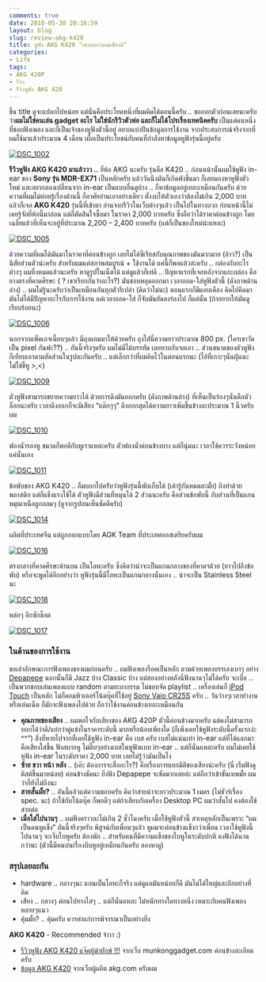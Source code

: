 ```yaml
---
comments: true
date: 2010-05-30 20:16:59
layout: blog
slug: review-akg-k420
title: หูฟัง AKG K420 "เขาบอกว่าผมเสียงดี"
categories:
- Life
tags:
- AKG 420P
- รีวิว
- รีวิวหูฟัง AKG 420
---
```


ขึ้น title ดูจะแปลกไปหน่อย แต่นั่นคือประโยคหนึ่งที่ผมคิดได้ตอนนี้ครับ .. ขอออกตัวก่อนเลยนะครับ ว่า**ผมไม่ใช่คนเล่น gadget อะไร ไม่ใช่นักรีวิวตัวพ่อ และก็ไม่ได้โปรเรื่องเทคนิคครับ** เป็นแค่คนหนึ่งที่ชอบฟังเพลง และก็เป็นเจ้าของหูฟังตัวนี้อยู่ อยากแบ่งปันข้อมูลการใช้งาน จากประสบการณ์จริงจากที่ผมใช้มาแล้วประมาณ 4 เดือน เผื่อเป็นประโยชน์กับคนที่กำลังหาข้อมูลหูฟังรุ่นนี้อยู่ครับ

[![DSC_1002](http://files.armno.in.th/uploads/2010/05/DSC_1002_thumb.jpg)](http://files.armno.in.th/uploads/2010/05/DSC_1002.jpg)

**รีวิวหูฟัง AKG K420 มาแล้ววว ..** ยี่ห้อ AKG นะครับ รุ่นคือ K420 .. ก่อนหน้านั้นผมใช้หูฟัง in-ear ของ **Sony รุ่น MDR-EX71** เป็นหลักครับ แล้ววันนึงมันก็เกิดพังขึ้นมา ก็เลยมองหาหูฟังตัวใหม่ และอยากลองเปลี่ยนจาก in-ear เป็นแบบอื่นดูบ้าง .. ก็หาข้อมูลอยู่เยอะเหมือนกันครับ ด้วยความที่ผมไม่ค่อยรู้เรื่องด้านนี้ ก็อาศัยอ่านเอาอย่างเดียว ตั้งงบให้ตัวเองว่าต้องไม่เกิน 2,000 บาท แล้วก็เจอ **AKG K420** รุ่นนี้ที่เข้าตา อ่านจากรีวิวในเว็บต่างๆแล้ว เป็นไปในทางบวก ก่อนหน้านี้ไม่เคยรู้จักยี่ห้อนี้มาก่อน แต่ก็ตัดสินใจซื้อมา ในราคา 2,000 บาทครับ ซึ่งถือว่าได้ราคาค่อนข้างถูก โดยเฉลี่ยแล้วที่เห็นจะอยู่ที่ประมาณ 2,200 – 2,400 บาทครับ (แต่ก็เป็นของใหม่น่ะแหละ)

[![DSC_1005](http://files.armno.in.th/uploads/2010/05/DSC_1005_thumb.jpg)](http://files.armno.in.th/uploads/2010/05/DSC_1005.jpg)

ด้วยความที่ผมได้มันมาในราคาที่ค่อนข้างถูก เลยไม่ได้ซีเรียสกับคุณภาพของมันมากมาย (อ้าว?) เป็นนิสัยส่วนตัวน่ะครับ สำหรับผมแค่สภาพสมบูรณ์ + ใช้งานได้ แค่นี้ก็พอแล้วล่ะครับ .. กล่องกับอะไรต่างๆ ผมทิ้งหมดแล้วนะครับ หาดูรูปในเน็ตได้ แต่ดูแล้วก็เท่ดี .. ปัญหาแรกที่เจอหลังจากแกะกล่อง คือ ยางตรงที่คาดศีรษะ ( ? เขาเรียกกันว่าอะไร?) มันชอบหลุดออกมา เวลาถอด-ใส่หูฟังตัวนี้ (ดังภาพด้านล่าง) .. ผมไม่รู้นะครับว่าเป็นเหมือนกันทุกตัวรึเปล่า (คิดว่าไม่นะ) ตอนแรกก็มีแอบเคือง คิดไปคิดมา มันไม่ได้มีปัญหาอะไรกับการใช้งาน แค่เวลาถอด-ใส่ ก็จับมันยัดลงร่องไป ก็แค่นั้น (ถ้าอยากให้มันดูเรียบร้อยนะ)

[![DSC_1006](http://files.armno.in.th/uploads/2010/05/DSC_1006_thumb.jpg)](http://files.armno.in.th/uploads/2010/05/DSC_1006.jpg)

นอกจากแพ็คเกจเนี้ยบๆแล้ว มีถุงแถมมาให้ด้วยครับ ถุงใส่นี่ความยาวประมาณ 800 px. (ใครเขาวัดเป็น pixel กันฟะ??) .. อันนี้จริงๆครับ ผมไม่มีไม้บรรทัด เลยทาบกับจอเอา .. ส่วนขนาดของตัวหูฟัง ก็เทียบเอาตามสัดส่วนในรูปละกันครับ .. แต่เล็กกว่าที่ผมคิดไว้ในตอนแรกนะ (ไอ้ที่เกาะๆนั่นฝุ่นนะ ไม่ใช่ขี้หู >,<)

[![DSC_1009](http://files.armno.in.th/uploads/2010/05/DSC_1009_thumb.jpg)](http://files.armno.in.th/uploads/2010/05/DSC_1009.jpg)

ตัวหูฟังสามารถขยายความยาวได้ ด้วยการดึงมันออกครับ (ดังภาพด้านล่าง) ที่เห็นเป็นร่องๆนั่นคือตัวล็อกนะครับ เวลาดึงออกก็จะมีเสียง “แต๊กๆๆ” ดึงออกสุดได้ความยาวเพิ่มขึ้นข้างละประมาณ 1 นิ้วครับผม

[![DSC_1010](http://files.armno.in.th/uploads/2010/05/DSC_1010_thumb.jpg)](http://files.armno.in.th/uploads/2010/05/DSC_1010.jpg)

ฟองน้ำรองหู ขนาดก็พอดีกับหูเราแหละครับ ตัวฟองน้ำค่อนข้างบาง แต่ก็นุ่มนะ เวลาใช้ควรระวังหน่อย แค่นั้นเอง

[![DSC_1011](http://files.armno.in.th/uploads/2010/05/DSC_1011_thumb.jpg)](http://files.armno.in.th/uploads/2010/05/DSC_1011.jpg)

ข้อพับของ AKG K420 .. ลืมบอกไปครับว่าหูฟังรุ่นนี้พับเก็บได้ (เค้ารู้กันหมดละมั้ย) ถึงทำด้วยพลาสติก แต่ก็แข็งแรงใช้ได้ ตัวหูฟังมีส่วนที่หมุนได้ 2 ส่วนนะครับ คือส่วนข้อพับนี้ กับส่วนที่เป็นแกนหมุนเหนือลูกกลมๆ (ดูจากรูปบนเห็นชัดดีครับ)

[![DSC_1014](http://files.armno.in.th/uploads/2010/05/DSC_1014_thumb.jpg)](http://files.armno.in.th/uploads/2010/05/DSC_1014.jpg)

ผลิตที่ประเทศจีน แต่ถูกออกแบบโดย AGK Team ที่ประเทศออสเตรียครับผม

[![DSC_1016](http://files.armno.in.th/uploads/2010/05/DSC_1016_thumb.jpg)](http://files.armno.in.th/uploads/2010/05/DSC_1016.jpg)

ตรงกลางที่คาดศีรษะด้านบน เป็นโลหะครับ ซึ่งคิดว่าน่าจะเป็นแกนกลางของที่คาดฯด้วย (ยาวไปถึงข้อพับ) หรือจะพูดได้อีกอย่างว่า หูฟังรุ่นนี้มีโลหะเป็นแกนกลางนั่นเอง .. น่าจะเป็น Stainless Steel นะ

[![DSC_1018](http://files.armno.in.th/uploads/2010/05/DSC_1018_thumb.jpg)](http://files.armno.in.th/uploads/2010/05/DSC_1018.jpg)

หล่อๆ อีกซักช็อต

[![DSC_1017](http://files.armno.in.th/uploads/2010/05/DSC_1017_thumb.jpg)](http://files.armno.in.th/uploads/2010/05/DSC_1017.jpg)


### ในด้านของการใช้งาน


ขอเล่าลักษณะการฟังเพลงของผมก่อนครับ .. ผมฟังเพลงร็อคเป็นหลัก ตามด้วยเพลงบรรเลงเบาๆ อย่าง [Depapepe](http://armno.in.th/content/depapepe) นอกนั้นก็มี Jazz บ้าง Classic บ้าง แต่สองอย่างหลังนี่ฟังนานๆไม่ได้ครับ จะเบื่อ .. เป็นพวกชอบเล่นเพลงแบบ random ตามยะถากรรม ไม่ชอบจัด playlist .. เครื่องเล่นก็ [iPod Touch](http://armno.in.th/content/ipod-touch) เป็นหลัก ไม่ก็คอมพิวเตอร์โน้ตบุ๊คที่ใช้อยู่ [Sony Vaio CR25S](http://armno.in.th/content/sony-vaio) ครับ .. วันว่างๆเวลาทำงาน หรือเล่นเน็ต ก็มักจะฟังเพลงไปด้วย ถือว่าใช้งานค่อนข้างเยอะเหมือนกัน

* **คุณภาพของเสียง** .. ผมพอใจกับเสียงของ AKG 420P ตัวนี้ค่อนข้างมากครับ แต่คงไม่สามารถบอกได้ว่าดี/แย่กว่าคู่แข่งในราคาระดับนี้ มากหรือน้อยเพียงได (ก็เพิ่งเคยใช้หูฟังระดับนี้ครั้งแรกง่ะ ^^”) สิ่งที่หายไปจากที่เคยใช้หูฟัง in-ear คือ เบส ครับ เบสไม่แน่นเท่า in-ear แต่ที่ได้แลกมาคือเสียงใสขึ้น ฟังสบายหู ไม่ตึ๊บๆอย่างเบสในหูฟังแบบ in-ear .. แต่ก็นั่นแหละครับ ผมไม่เคยใช้หูฟัง in-ear ในระดับราคา 2,000 บาท เลยไม่รู้ว่ามันเป็นไง
* **ซ้าย ขวา หน้า หลัง** .. (เอ๊ะ ต้องการจะสื่ออะไร?) คือเรื่องการแยกมิติของเสียงน่ะครับ (นี่ เริ่มฟังดูติสต์ขึ้นมาหน่อย) ค่อนข้างชัดนะ ยิ่งฟัง Depapepe จะชัดมากเลยล่ะ แต่ถือว่าเข้าขั้นเทพมั้ย ผมว่าก็ยังไม่ถึงนะ
* **สายสั้นมั้ย?** .. อันนี้แล้วแต่ความชอบครับ คิดว่าสายน่าจะยาวประมาณ 1 เมตร (ไม่ชัวร์เรื่อง spec. นะ) ถ้าใช้กับโน้ตบุ๊ค ก็พอดีๆ แต่ถ้าเสียบกับเครื่อง Desktop PC ผมว่าสั้นไป คงต้องใช้สายต่อ
* **เมื่อใส่ไปนานๆ** .. ผมฟังคราวละไม่เกิน 2 ชั่วโมงครับ เมื่อใช้หูฟังตัวนี้ สาเหตุหลักเป็นเพราะ “ผมเป็นคนหูแข็ง” อันนี้จริงๆครับ พิสูจน์กับเพื่อนๆแล้ว หูผมจะค่อนข้างแข็งกว่าเพื่อน เวลาใช้หูฟังนี้ไปนานๆ จะเจ็บใบหูครับ ต้องพัก .. สำหรับคนที่มีความแข็งของใบหูในระดับปกติ คงฟังได้นานกว่านะ (ตัวนี้มีคนบ่นเรื่องบีบหูอยู่เหมือนกันครับ ลองหาดู)

### สรุปเลยละกัน

* hardware .. กลางๆนะ แกนเป็นโลหะก็จริง แต่ดูแลมันหน่อยก็ดี มันไม่ได้ใหญ่และถึกอย่างที่คิด
* เสียง .. กลางๆ ค่อนไปทางใสๆ .. แต่ก็นั่นแหละ ไม่หนักทางใดทางหนึ่ง เหมาะกับคนฟังเพลงหลายๆแนว
* คุ้มมั้ย? .. คุ้มครับ ควรค่าแก่การพิจารณาเป็นอย่างยิ่ง

**AKG K420** - Recommended จ้าาา :)

* [รีวิวหูฟัง AKG K420 แจ๊คผู้ฆ่ายักษ์ !!!](http://forum.munkonggadget.com/detail.php?id=12090) จากเว็บ munkonggadget.com ค่อนข้างละเอียดครับ
* [ข้อมูล AKG K420](http://www.akg.com/personal/K_420,pcatid,6,pid,108,_psmand,1.html) จากเว็บผู้ผลิต akg.com ครับผม